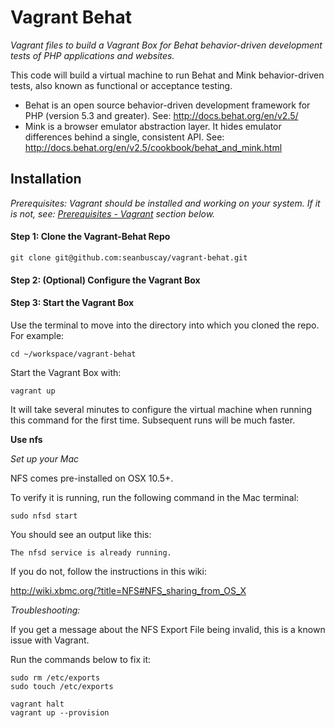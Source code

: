 # Vagrant Behat


*Vagrant files to build a Vagrant Box for Behat behavior-driven development tests of PHP applications and websites.*

This code will build a virtual machine to run Behat and Mink behavior-driven tests, also known as functional or acceptance testing.

- Behat is an open source behavior-driven development framework for PHP (version 5.3 and greater). See: http://docs.behat.org/en/v2.5/
- Mink is a browser emulator abstraction layer. It hides emulator differences behind a single, consistent API. See: http://docs.behat.org/en/v2.5/cookbook/behat_and_mink.html

## Installation

*Prerequisites: Vagrant should be installed and working on your system.  If it is not, see: [Prerequisites - Vagrant](#prerequisites---vagrant) section below.*

#### Step 1: Clone the Vagrant-Behat Repo

    git clone git@github.com:seanbuscay/vagrant-behat.git

#### Step 2: (Optional) Configure the Vagrant Box



#### Step 3: Start the Vagrant Box

Use the terminal to move into the directory into which you cloned the repo.  For example:

    cd ~/workspace/vagrant-behat

Start the Vagrant Box with:

    vagrant up

It will take several minutes to configure the virtual machine when running this command for the first time. Subsequent runs will be much faster.  


**Use nfs**

*Set up your Mac*

NFS comes pre-installed on OSX 10.5+.

To verify it is running, run the following command in the Mac terminal:

```
sudo nfsd start
```

You should see an output like this:

```
The nfsd service is already running.
```

If you do not, follow the instructions in this wiki:

http://wiki.xbmc.org/?title=NFS#NFS_sharing_from_OS_X

*Troubleshooting:*

If you get a message about the NFS Export File being invalid, this is a known issue with Vagrant.

Run the commands below to fix it:

```
sudo rm /etc/exports
sudo touch /etc/exports

vagrant halt
vagrant up --provision
```
